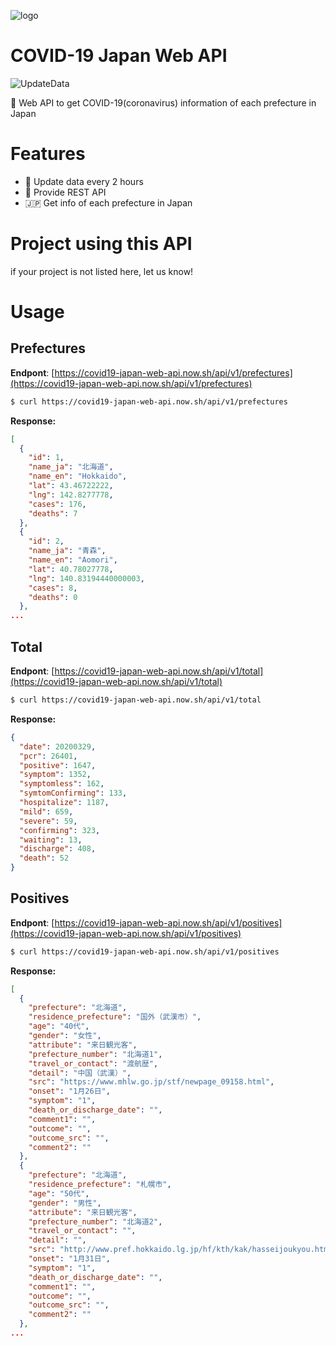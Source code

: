 ![logo](https://user-images.githubusercontent.com/6661165/78037051-fc6cac80-73a5-11ea-91fe-10509d2b03ed.png)

# COVID-19 Japan Web API
![UpdateData](https://github.com/ryo-ma/covid19-japan-web-api/workflows/UpdateData/badge.svg)

🦠 Web API to get COVID-19(coronavirus) information of each prefecture in Japan

# Features

* 🔁 Update data every 2 hours
* 🚀 Provide REST API
* 🇯🇵 Get info of each prefecture in Japan


# Project using this API

if your project is not listed here, let us know!


# Usage

## Prefectures

**Endpont**: [https://covid19-japan-web-api.now.sh/api/v1/prefectures](https://covid19-japan-web-api.now.sh/api/v1/prefectures)
```bash
$ curl https://covid19-japan-web-api.now.sh/api/v1/prefectures
```

**Response:**
```json
[
  {
    "id": 1,
    "name_ja": "北海道",
    "name_en": "Hokkaido",
    "lat": 43.46722222,
    "lng": 142.8277778,
    "cases": 176,
    "deaths": 7
  },
  {
    "id": 2,
    "name_ja": "青森",
    "name_en": "Aomori",
    "lat": 40.78027778,
    "lng": 140.83194440000003,
    "cases": 8,
    "deaths": 0
  },
...
```

## Total

**Endpont**: [https://covid19-japan-web-api.now.sh/api/v1/total](https://covid19-japan-web-api.now.sh/api/v1/total)
```bash
$ curl https://covid19-japan-web-api.now.sh/api/v1/total
```

**Response:**
```json
{
  "date": 20200329,
  "pcr": 26401,
  "positive": 1647,
  "symptom": 1352,
  "symptomless": 162,
  "symtomConfirming": 133,
  "hospitalize": 1187,
  "mild": 659,
  "severe": 59,
  "confirming": 323,
  "waiting": 13,
  "discharge": 408,
  "death": 52
}
```

## Positives

**Endpont**: [https://covid19-japan-web-api.now.sh/api/v1/positives](https://covid19-japan-web-api.now.sh/api/v1/positives)
```bash
$ curl https://covid19-japan-web-api.now.sh/api/v1/positives
```

**Response:**
```json
[
  {
    "prefecture": "北海道",
    "residence_prefecture": "国外（武漢市）",
    "age": "40代",
    "gender": "女性",
    "attribute": "来日観光客",
    "prefecture_number": "北海道1",
    "travel_or_contact": "渡航歴",
    "detail": "中国（武漢）",
    "src": "https://www.mhlw.go.jp/stf/newpage_09158.html",
    "onset": "1月26日",
    "symptom": "1",
    "death_or_discharge_date": "",
    "comment1": "",
    "outcome": "",
    "outcome_src": "",
    "comment2": ""
  },
  {
    "prefecture": "北海道",
    "residence_prefecture": "札幌市",
    "age": "50代",
    "gender": "男性",
    "attribute": "来日観光客",
    "prefecture_number": "北海道2",
    "travel_or_contact": "",
    "detail": "",
    "src": "http://www.pref.hokkaido.lg.jp/hf/kth/kak/hasseijoukyou.htm",
    "onset": "1月31日",
    "symptom": "1",
    "death_or_discharge_date": "",
    "comment1": "",
    "outcome": "",
    "outcome_src": "",
    "comment2": ""
  },
...
```
